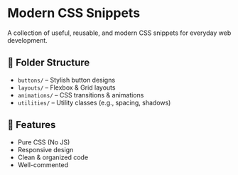 # Modern CSS Snippets

A collection of useful, reusable, and modern CSS snippets for everyday web development.

## 📁 Folder Structure
- `buttons/` – Stylish button designs
- `layouts/` – Flexbox & Grid layouts
- `animations/` – CSS transitions & animations
- `utilities/` – Utility classes (e.g., spacing, shadows)

## 🚀 Features
- Pure CSS (No JS)
- Responsive design
- Clean & organized code
- Well-commented

